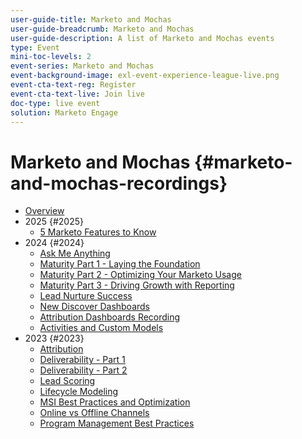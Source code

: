 ```yaml
---
user-guide-title: Marketo and Mochas
user-guide-breadcrumb: Marketo and Mochas
user-guide-description: A list of Marketo and Mochas events
type: Event
mini-toc-levels: 2
event-series: Marketo and Mochas
event-background-image: exl-event-experience-league-live.png
event-cta-text-reg: Register
event-cta-text-live: Join live
doc-type: live event
solution: Marketo Engage
---
```


# Marketo and Mochas {#marketo-and-mochas-recordings}

+ [Overview](overview.md)
+ 2025 {#2025}
  + [5 Marketo Features to Know](2025/5-features-to-know.md)
+ 2024 {#2024}
  + [Ask Me Anything](2024/ask-me-anything.md)
  + [Maturity Part 1 - Laying the Foundation](2024/maturity-part1-foundation.md)
  + [Maturity Part 2 - Optimizing Your Marketo Usage](2024/optimize-marketo-usage.md)
  + [Maturity Part 3 - Driving Growth with Reporting](2024/drive-growth-with-reporting.md)
  + [Lead Nurture Success](2024/lead-nurture-success.md)
  + [New Discover Dashboards](2024/new-discover-dashboard.md)
  + [Attribution Dashboards Recording](2024/attribution-dashboard-recording.md)
  + [Activities and Custom Models](2024/marketo-measure-and-mochas-activities-and-custom-models.md)
+ 2023 {#2023}
  + [Attribution](2023/attribution.md)
  + [Deliverability - Part 1](2023/deliverability-part-one.md)
  + [Deliverability - Part 2](2023/deliverability-part-two.md)
  + [Lead Scoring](2023/lead-scoring.md)
  + [Lifecycle Modeling](2023/lifecycle-modeling.md)
  + [MSI Best Practices and Optimization](2023/msi-best-practices.md)
  + [Online vs Offline Channels](2023/online-offline.md)
  + [Program Management Best Practices](2023/program-management.md)
